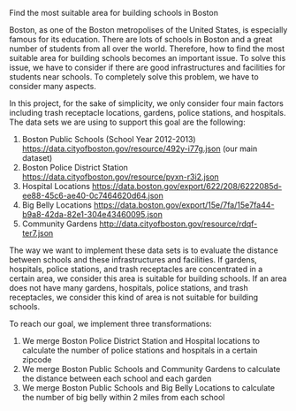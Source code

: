 
Find the most suitable area for building schools in Boston

Boston, as one of the Boston metropolises of the United States, is especially famous for its education. There are lots of schools in Boston and a great number of students from all over the world. Therefore, how to find the most suitable area for building schools becomes an important issue. To solve this issue, we have to consider if there are good infrastructures and facilities for students near schools. To completely solve this problem, we have to consider many aspects.

In this project, for the sake of simplicity, we only consider four main factors including trash receptacle locations, gardens, police stations, and hospitals. The data sets we are using to support this goal are the following:
1. Boston Public Schools (School Year 2012-2013) https://data.cityofboston.gov/resource/492y-i77g.json (our main dataset)
2. Boston Police District Station https://data.cityofboston.gov/resource/pyxn-r3i2.json
3. Hospital Locations https://data.boston.gov/export/622/208/6222085d-ee88-45c6-ae40-0c7464620d64.json
4. Big Belly Locations https://data.boston.gov/export/15e/7fa/15e7fa44-b9a8-42da-82e1-304e43460095.json
5. Community Gardens http://data.cityofboston.gov/resource/rdqf-ter7.json

The way we want to implement these data sets is to evaluate the distance between schools and these infrastructures and facilities. If gardens, hospitals, police stations, and trash receptacles are concentrated in a certain area, we consider this area is suitable for building schools. If an area does not have many gardens, hospitals, police stations, and trash receptacles, we consider this kind of area is not suitable for building schools.

To reach our goal, we implement three transformations:
1. We merge Boston Police District Station and Hospital locations to calculate the number of police stations and hospitals in a certain zipcode
2. We merge Boston Public Schools and Community Gardens to calculate the distance between each school and each garden
3. We merge Boston Public Schools and Big Belly Locations to calculate the number of big belly within 2 miles from each school




